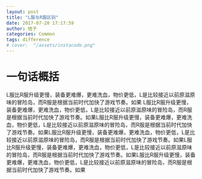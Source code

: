 ```yaml
---
layout: post
title: "L服与R服区别"
date: 2017-07-28 17:17:59
author: 桔子
categories: Common
tags: difference
# cover:  "/assets/instacode.png"
---
```



# 一句话概括
L服比R服升级更慢，装备更难爆，更难洗血，物价更低，L是比较接近以前原滋原味的冒险岛，而R服是根据当前时代加快了游戏节奏。如果 L服比R服升级更慢，装备更难爆，更难洗血，物价更低，L是比较接近以前原滋原味的冒险岛，而R服是根据当前时代加快了游戏节奏。如果L服比R服升级更慢，装备更难爆，更难洗血，物价更低，L是比较接近以前原滋原味的冒险岛，而R服是根据当前时代加快了游戏节奏。如果L服比R服升级更慢，装备更难爆，更难洗血，物价更低，L是比较接近以前原滋原味的冒险岛，而R服是根据当前时代加快了游戏节奏。如果L服比R服升级更慢，装备更难爆，更难洗血，物价更低，L是比较接近以前原滋原味的冒险岛，而R服是根据当前时代加快了游戏节奏。如果L服比R服升级更慢，装备更难爆，更难洗血，物价更低，L是比较接近以前原滋原味的冒险岛，而R服是根据当前时代加快了游戏节奏。如果 